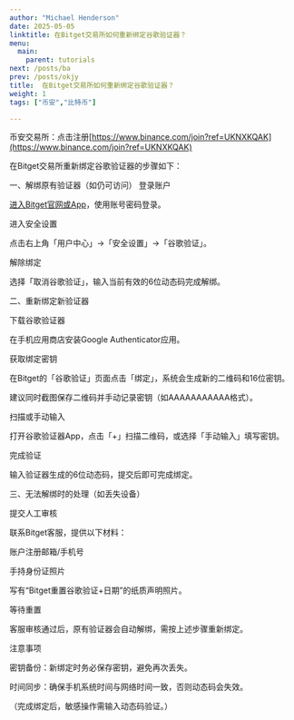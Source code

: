 ```yaml
---
author: "Michael Henderson"
date: 2025-05-05
linktitle: 在Bitget交易所如何重新绑定谷歌验证器？
menu:
  main:
    parent: tutorials
next: /posts/ba
prev: /posts/okjy
title:  在Bitget交易所如何重新绑定谷歌验证器？
weight: 1
tags: ["币安","比特币"]

---
```

币安交易所：点击注册[https://www.binance.com/join?ref=UKNXKQAK](https://www.binance.com/join?ref=UKNXKQAK)


在Bitget交易所重新绑定谷歌验证器的步骤如下：

一、解绑原有验证器（如仍可访问）
登录账户‌

[进入Bitget官网或App](https://share.glassgs.com/u/S18JBL76)，使用账号密码登录。

进入安全设置‌

点击右上角「用户中心」→「安全设置」→「谷歌验证」。

解除绑定‌

选择「取消谷歌验证」，输入当前有效的6位动态码完成解绑。

二、重新绑定新验证器

下载谷歌验证器‌

在手机应用商店安装Google Authenticator应用。

获取绑定密钥‌

在Bitget的「谷歌验证」页面点击「绑定」，系统会生成新的二维码和16位密钥。

建议同时截图保存二维码并手动记录密钥（如AAAAAAAAAAA格式）。

扫描或手动输入‌

打开谷歌验证器App，点击「+」扫描二维码，或选择「手动输入」填写密钥。

完成验证‌

输入验证器生成的6位动态码，提交后即可完成绑定。

三、无法解绑时的处理（如丢失设备）

提交人工审核‌

联系Bitget客服，提供以下材料：

账户注册邮箱/手机号

手持身份证照片

写有“Bitget重置谷歌验证+日期”的纸质声明照片。

等待重置‌

客服审核通过后，原有验证器会自动解绑，需按上述步骤重新绑定。

注意事项

密钥备份‌：新绑定时务必保存密钥，避免再次丢失。

时间同步‌：确保手机系统时间与网络时间一致，否则动态码会失效。

（完成绑定后，敏感操作需输入动态码验证。）